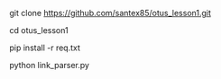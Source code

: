 git clone https://github.com/santex85/otus_lesson1.git

cd otus_lesson1

pip install -r req.txt

python link_parser.py
